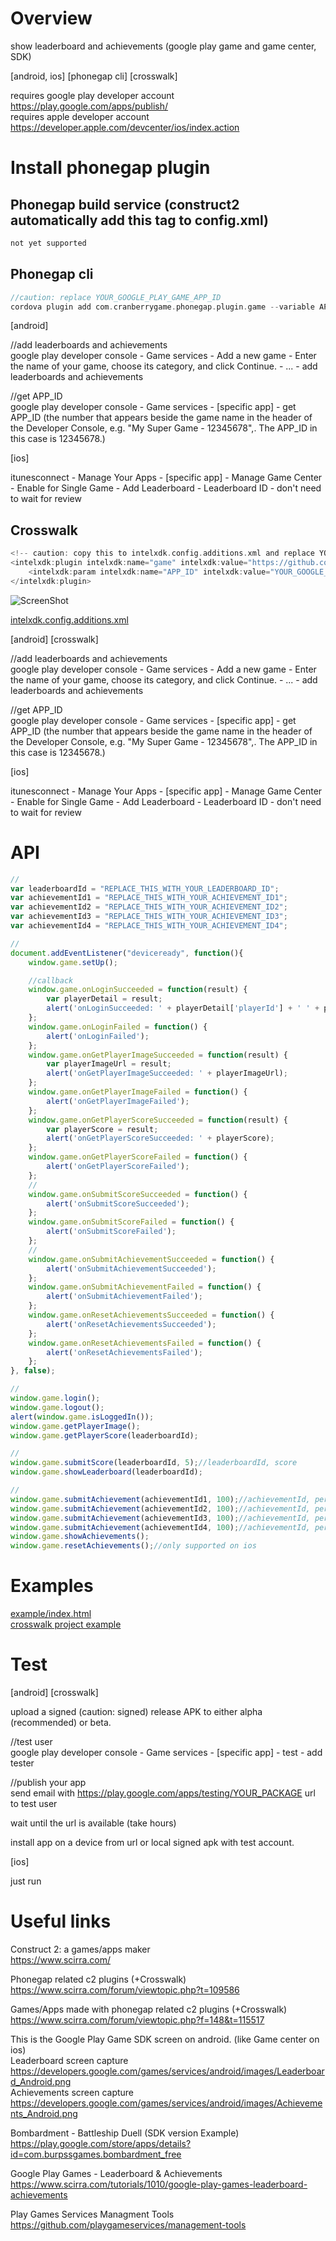 # Overview #
show leaderboard and achievements (google play game and game center, SDK)

[android, ios] [phonegap cli] [crosswalk]

requires google play developer account https://play.google.com/apps/publish/<br>
requires apple developer account https://developer.apple.com/devcenter/ios/index.action
# Install phonegap plugin #

## Phonegap build service (construct2 automatically add this tag to config.xml) ##
```c
not yet supported
```
## Phonegap cli ##
```c
//caution: replace YOUR_GOOGLE_PLAY_GAME_APP_ID
cordova plugin add com.cranberrygame.phonegap.plugin.game --variable APP_ID="YOUR_GOOGLE_PLAY_GAME_APP_ID"
```
[android]

//add leaderboards and achievements<br>
google play developer console - Game services - Add a new game - Enter the name of your game, choose its category, and click Continue. - ... - add leaderboards and achievements

//get APP_ID<br>
google play developer console - Game services - [specific app] - get APP_ID (the number that appears beside the game name in the header of the Developer Console, e.g. "My Super Game - 12345678",. The APP_ID in this case is 12345678.)

[ios]

itunesconnect - Manage Your Apps - [specific app] - Manage Game Center - Enable for Single Game - Add Leaderboard - Leaderboard ID - don't need to wait for review
## Crosswalk ##
```c
<!-- caution: copy this to intelxdk.config.additions.xml and replace YOUR_GOOGLE_PLAY_GAME_APP_ID -->
<intelxdk:plugin intelxdk:name="game" intelxdk:value="https://github.com/cranberrygame/com.cranberrygame.phonegap.plugin.game" intelxdk:id="com.cranberrygame.phonegap.plugin.game">
	<intelxdk:param intelxdk:name="APP_ID" intelxdk:value="YOUR_GOOGLE_PLAY_GAME_APP_ID" />
</intelxdk:plugin>
```
![ScreenShot](https://raw.githubusercontent.com/cranberrygame/com.cranberrygame.phonegap.plugin.game/master/example/crosswalk_APP_ID.png)

<a href="https://raw.githubusercontent.com/cranberrygame/com.cranberrygame.phonegap.plugin.game/master/example/intelxdk.config.additions.xml">intelxdk.config.additions.xml</a>

[android] [crosswalk]

//add leaderboards and achievements<br>
google play developer console - Game services - Add a new game - Enter the name of your game, choose its category, and click Continue. - ... - add leaderboards and achievements

//get APP_ID<br>
google play developer console - Game services - [specific app] - get APP_ID (the number that appears beside the game name in the header of the Developer Console, e.g. "My Super Game - 12345678",. The APP_ID in this case is 12345678.)

[ios]

itunesconnect - Manage Your Apps - [specific app] - Manage Game Center - Enable for Single Game - Add Leaderboard - Leaderboard ID - don't need to wait for review

# API #
```javascript
//
var leaderboardId = "REPLACE_THIS_WITH_YOUR_LEADERBOARD_ID";
var achievementId1 = "REPLACE_THIS_WITH_YOUR_ACHIEVEMENT_ID1";
var achievementId2 = "REPLACE_THIS_WITH_YOUR_ACHIEVEMENT_ID2";
var achievementId3 = "REPLACE_THIS_WITH_YOUR_ACHIEVEMENT_ID3";
var achievementId4 = "REPLACE_THIS_WITH_YOUR_ACHIEVEMENT_ID4";

//
document.addEventListener("deviceready", function(){
    window.game.setUp();

    //callback
    window.game.onLoginSucceeded = function(result) {
        var playerDetail = result;
        alert('onLoginSucceeded: ' + playerDetail['playerId'] + ' ' + playerDetail['playerDisplayName']);
    };  
    window.game.onLoginFailed = function() {
        alert('onLoginFailed');
    };
    window.game.onGetPlayerImageSucceeded = function(result) {
        var playerImageUrl = result;
        alert('onGetPlayerImageSucceeded: ' + playerImageUrl);
    };
    window.game.onGetPlayerImageFailed = function() {
        alert('onGetPlayerImageFailed');
    };  
    window.game.onGetPlayerScoreSucceeded = function(result) {
        var playerScore = result;
        alert('onGetPlayerScoreSucceeded: ' + playerScore);
    };
    window.game.onGetPlayerScoreFailed = function() {
        alert('onGetPlayerScoreFailed');
    };
    //  
    window.game.onSubmitScoreSucceeded = function() {
        alert('onSubmitScoreSucceeded');
    };  
    window.game.onSubmitScoreFailed = function() {
        alert('onSubmitScoreFailed');
    };  
    //  
    window.game.onSubmitAchievementSucceeded = function() {
        alert('onSubmitAchievementSucceeded');
    };  
    window.game.onSubmitAchievementFailed = function() {
        alert('onSubmitAchievementFailed');
    };
    window.game.onResetAchievementsSucceeded = function() {
        alert('onResetAchievementsSucceeded');
    };  
    window.game.onResetAchievementsFailed = function() {
        alert('onResetAchievementsFailed');
    };
}, false);

//
window.game.login();
window.game.logout();
alert(window.game.isLoggedIn());
window.game.getPlayerImage();
window.game.getPlayerScore(leaderboardId);

//
window.game.submitScore(leaderboardId, 5);//leaderboardId, score
window.game.showLeaderboard(leaderboardId);

//
window.game.submitAchievement(achievementId1, 100);//achievementId, percent
window.game.submitAchievement(achievementId2, 100);//achievementId, percent
window.game.submitAchievement(achievementId3, 100);//achievementId, percent
window.game.submitAchievement(achievementId4, 100);//achievementId, percent
window.game.showAchievements();
window.game.resetAchievements();//only supported on ios
```
# Examples #
<a href="https://github.com/cranberrygame/com.cranberrygame.phonegap.plugin.game/blob/master/example/index.html">example/index.html</a><br>
<a href="https://github.com/cranberrygame/com.cranberrygame.phonegap.plugin.game/blob/master/crosswalk/mygame">crosswalk project example</a>
# Test #
[android] [crosswalk]

upload a signed (caution: signed) release APK to either alpha (recommended) or beta.

//test user<br>
google play developer console - Game services - [specific app] - test - add tester

//publish your app<br>
send email with https://play.google.com/apps/testing/YOUR_PACKAGE url to test user

wait until the url is available (take hours)

install app on a device from url or local signed apk with test account.

[ios]

just run
# Useful links #
Construct 2: a games/apps maker<br>
https://www.scirra.com/

Phonegap related c2 plugins (+Crosswalk)<br>
https://www.scirra.com/forum/viewtopic.php?t=109586

Games/Apps made with phonegap related c2 plugins (+Crosswalk)<br>
https://www.scirra.com/forum/viewtopic.php?f=148&t=115517

This is the Google Play Game SDK screen on android. (like Game center on ios)<br>
Leaderboard screen capture<br>
https://developers.google.com/games/services/android/images/Leaderboard_Android.png<br>
Achievements screen capture<br>
https://developers.google.com/games/services/android/images/Achievements_Android.png

Bombardment - Battleship Duell (SDK version Example)<br>
https://play.google.com/store/apps/details?id=com.burpssgames.bombardment_free

Google Play Games - Leaderboard & Achievements<br>
https://www.scirra.com/tutorials/1010/google-play-games-leaderboard-achievements

Play Games Services Managment Tools<br>
https://github.com/playgameservices/management-tools
```
